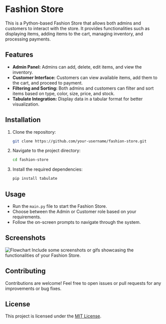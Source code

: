 # Fashion Store

This is a Python-based Fashion Store   that allows both admins and customers to interact with the store. It provides functionalities such as displaying items, adding items to the cart, managing inventory, and processing payments.

## Features

- **Admin Panel:** Admins can add, delete, edit items, and view the inventory.
- **Customer Interface:** Customers can view available items, add them to the cart, and proceed to payment.
- **Filtering and Sorting:** Both admins and customers can filter and sort items based on type, color, size, price, and stock.
- **Tabulate Integration:** Display data in a tabular format for better visualization.

## Installation

1. Clone the repository:

    ```bash
    git clone https://github.com/your-username/fashion-store.git
    ```

2. Navigate to the project directory:

    ```bash
    cd fashion-store
    ```

3. Install the required dependencies:

    ```bash
    pip install tabulate
    ```

## Usage

- Run the `main.py` file to start the Fashion Store.
- Choose between the Admin or Customer role based on your requirements.
- Follow the on-screen prompts to navigate through the system.

## Screenshots
![Flowchart](https://github.com/rahasyae/first/blob/main/Global%20Flowchart.jpg)
Include some screenshots or gifs showcasing the functionalities of your Fashion Store.

## Contributing

Contributions are welcome! Feel free to open issues or pull requests for any improvements or bug fixes.

## License

This project is licensed under the [MIT License](LICENSE).
